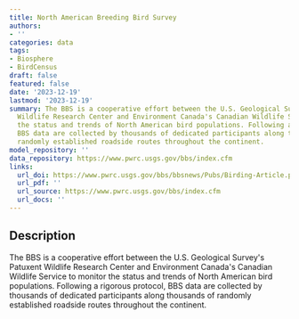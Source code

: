 ```yaml
---
title: North American Breeding Bird Survey
authors:
- ''
categories: data
tags:
- Biosphere
- BirdCensus
draft: false
featured: false
date: '2023-12-19'
lastmod: '2023-12-19'
summary: The BBS is a cooperative effort between the U.S. Geological Survey's Patuxent
  Wildlife Research Center and Environment Canada's Canadian Wildlife Service to monitor
  the status and trends of North American bird populations. Following a rigorous protocol,
  BBS data are collected by thousands of dedicated participants along thousands of
  randomly established roadside routes throughout the continent.
model_repository: ''
data_repository: https://www.pwrc.usgs.gov/bbs/index.cfm
links:
  url_doi: https://www.pwrc.usgs.gov/bbs/bbsnews/Pubs/Birding-Article.pdf
  url_pdf: ''
  url_source: https://www.pwrc.usgs.gov/bbs/index.cfm
  url_docs: ''
---
```


## Description

The BBS is a cooperative effort between the U.S. Geological Survey's Patuxent Wildlife Research Center and Environment Canada's Canadian Wildlife Service to monitor the status and trends of North American bird populations. Following a rigorous protocol, BBS data are collected by thousands of dedicated participants along thousands of randomly established roadside routes throughout the continent.

